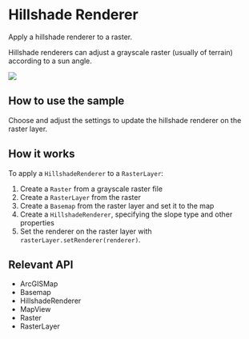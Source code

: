 # Hillshade Renderer

Apply a hillshade renderer to a raster.

Hillshade renderers can adjust a grayscale raster (usually of terrain) according to a sun angle.

![]("HillshadeRenderer.png)

## How to use the sample

Choose and adjust the settings to update the hillshade renderer on the raster layer.

## How it works

To apply a `HillshadeRenderer` to a `RasterLayer`:

  1. Create a `Raster` from a grayscale raster file
  2. Create a `RasterLayer` from the raster
  3. Create a `Basemap` from the raster layer and set it to the map
  4. Create a `HillshadeRenderer`, specifying the slope type and other properties
  5. Set the renderer on the raster layer with `rasterLayer.setRenderer(renderer)`.


## Relevant API


  * ArcGISMap
  * Basemap
  * HillshadeRenderer
  * MapView
  * Raster
  * RasterLayer

